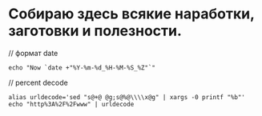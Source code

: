 # Собираю здесь всякие наработки, заготовки и полезности.

// формат date

```
echo "Now `date +"%Y-%m-%d_%H-%M-%S_%Z"`"
```
// percent decode
```
alias urldecode='sed "s@+@ @g;s@%@\\\\x@g" | xargs -0 printf "%b"'
echo "http%3A%2F%2Fwww" | urldecode
```
